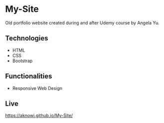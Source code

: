 # My-Site

Old portfolio website created during and after Udemy course by Angela Yu. 

## Technologies

- HTML
- CSS
- Bootstrap

## Functionalities

- Responsive Web Design

## Live

https://aknowi.github.io/My-Site/